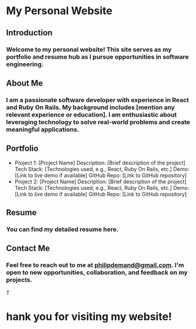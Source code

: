 <h1>My Personal Website</h1>

<h2>Introduction</h2>
<h3>Welcome to my personal website! This site serves as my portfolio and resume hub as I pursue opportunities in software engineering.</h3>

<h2>About Me</h2>
<h3>I am a passionate software developer with experience in React and Ruby On Rails. My background includes [mention any relevant experience or education]. I am enthusiastic about leveraging technology to solve real-world problems and create meaningful applications.</h3>

<h2>Portfolio</h2>
<ul><li>Project 1: [Project Name]
Description: [Brief description of the project]
Tech Stack: [Technologies used, e.g., React, Ruby On Rails, etc.]
Demo: [Link to live demo if available]
GitHub Repo: [Link to GitHub repository]</li>
<li>Project 2: [Project Name]
Description: [Brief description of the project]
Tech Stack: [Technologies used, e.g., React, Ruby On Rails, etc.]
Demo: [Link to live demo if available]
GitHub Repo: [Link to GitHub repository]</li>
</ul>

<h2>Resume</h2>
<h3>You can find my detailed resume here.</h3>

<h2>Contact Me</h2>
<h3>Feel free to reach out to me at <a href="philipdemand@gmail.com">philipdemand@gmail.com</a>. I'm open to new opportunities, collaboration, and feedback on my projects.</h3>

T<h1>hank you for visiting my website!</h1>